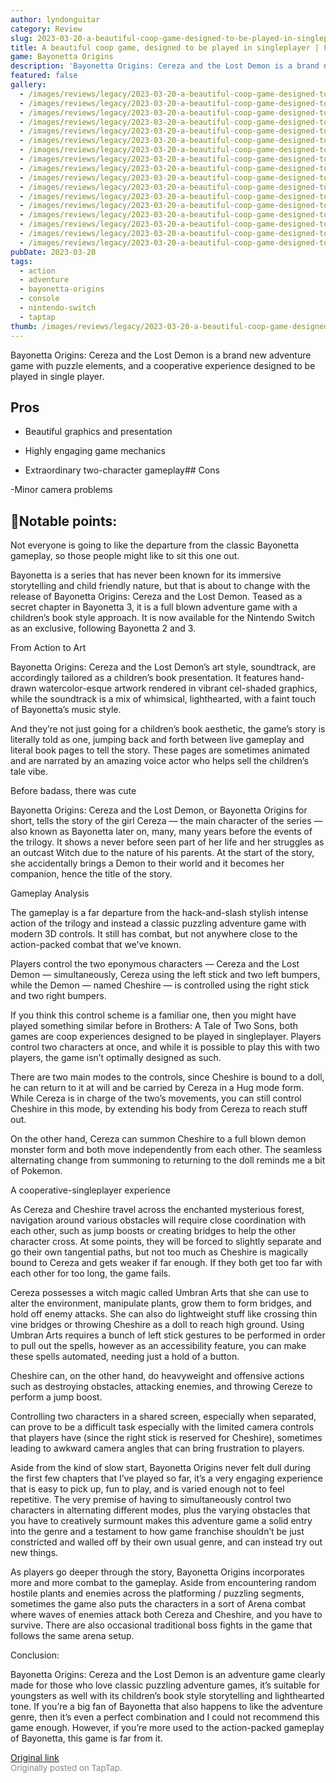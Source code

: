 ```yaml
---
author: lyndonguitar
category: Review
slug: 2023-03-20-a-beautiful-coop-game-designed-to-be-played-in-singleplayer-full-review-bayonetta-orig
title: A beautiful coop game, designed to be played in singleplayer | Full Review - Bayonetta Origins
game: Bayonetta Origins
description: 'Bayonetta Origins: Cereza and the Lost Demon is a brand new adventure game with puzzle elements, and a cooperative experience designed to be played in single player.'
featured: false
gallery:
  - /images/reviews/legacy/2023-03-20-a-beautiful-coop-game-designed-to-be-played-in-singleplayer--full-review---bayonetta-orig-0.avif
  - /images/reviews/legacy/2023-03-20-a-beautiful-coop-game-designed-to-be-played-in-singleplayer--full-review---bayonetta-orig-1.avif
  - /images/reviews/legacy/2023-03-20-a-beautiful-coop-game-designed-to-be-played-in-singleplayer--full-review---bayonetta-orig-2.avif
  - /images/reviews/legacy/2023-03-20-a-beautiful-coop-game-designed-to-be-played-in-singleplayer--full-review---bayonetta-orig-3.avif
  - /images/reviews/legacy/2023-03-20-a-beautiful-coop-game-designed-to-be-played-in-singleplayer--full-review---bayonetta-orig-4.avif
  - /images/reviews/legacy/2023-03-20-a-beautiful-coop-game-designed-to-be-played-in-singleplayer--full-review---bayonetta-orig-5.avif
  - /images/reviews/legacy/2023-03-20-a-beautiful-coop-game-designed-to-be-played-in-singleplayer--full-review---bayonetta-orig-6.avif
  - /images/reviews/legacy/2023-03-20-a-beautiful-coop-game-designed-to-be-played-in-singleplayer--full-review---bayonetta-orig-7.avif
  - /images/reviews/legacy/2023-03-20-a-beautiful-coop-game-designed-to-be-played-in-singleplayer--full-review---bayonetta-orig-8.avif
  - /images/reviews/legacy/2023-03-20-a-beautiful-coop-game-designed-to-be-played-in-singleplayer--full-review---bayonetta-orig-9.avif
  - /images/reviews/legacy/2023-03-20-a-beautiful-coop-game-designed-to-be-played-in-singleplayer--full-review---bayonetta-orig-10.avif
  - /images/reviews/legacy/2023-03-20-a-beautiful-coop-game-designed-to-be-played-in-singleplayer--full-review---bayonetta-orig-11.avif
  - /images/reviews/legacy/2023-03-20-a-beautiful-coop-game-designed-to-be-played-in-singleplayer--full-review---bayonetta-orig-12.avif
  - /images/reviews/legacy/2023-03-20-a-beautiful-coop-game-designed-to-be-played-in-singleplayer--full-review---bayonetta-orig-13.avif
  - /images/reviews/legacy/2023-03-20-a-beautiful-coop-game-designed-to-be-played-in-singleplayer--full-review---bayonetta-orig-14.avif
  - /images/reviews/legacy/2023-03-20-a-beautiful-coop-game-designed-to-be-played-in-singleplayer--full-review---bayonetta-orig-15.avif
  - /images/reviews/legacy/2023-03-20-a-beautiful-coop-game-designed-to-be-played-in-singleplayer--full-review---bayonetta-orig-16.avif
pubDate: 2023-03-20
tags:
  - action
  - adventure
  - bayonetta-origins
  - console
  - nintendo-switch
  - taptap
thumb: /images/reviews/legacy/2023-03-20-a-beautiful-coop-game-designed-to-be-played-in-singleplayer--full-review---bayonetta-orig-0.avif
---
```


Bayonetta Origins: Cereza and the Lost Demon is a brand new adventure game with puzzle elements, and a cooperative experience designed to be played in single player.




## Pros



- Beautiful graphics and presentation


- Highly engaging game mechanics


- Extraordinary two-character gameplay## Cons


-Minor camera problems


## 📝Notable points:

Not everyone is going to like the departure from the classic Bayonetta gameplay, so those people might like to sit this one out.

Bayonetta is a series that has never been known for its immersive storytelling and child friendly nature, but that is about to change with the release of Bayonetta Origins: Cereza and the Lost Demon. Teased as a secret chapter in Bayonetta 3, it is a full blown adventure game with a children’s book style approach. It is now available for the Nintendo Switch as an exclusive, following Bayonetta 2 and 3.

From Action to Art

Bayonetta Origins: Cereza and the Lost Demon’s art style, soundtrack, are accordingly tailored as a children’s book presentation. It features hand-drawn watercolor-esque artwork rendered in vibrant cel-shaded graphics, while the soundtrack is a mix of whimsical, lighthearted, with a faint touch of Bayonetta’s music style.

And they’re not just going for a children’s book aesthetic, the game’s story is literally told as one, jumping back and forth between live gameplay and literal book pages to tell the story. These pages are sometimes animated and are narrated by an amazing voice actor who helps sell the children’s tale vibe.

Before badass, there was cute

Bayonetta Origins: Cereza and the Lost Demon, or Bayonetta Origins for short, tells the story of the girl Cereza — the main character of the series — also known as Bayonetta later on, many, many years before the events of the trilogy. It shows a never before seen part of her life and her struggles as an outcast Witch due to the nature of his parents. At the start of the story, she accidentally brings a Demon to their world and it becomes her companion, hence the title of the story.

Gameplay Analysis

The gameplay is a far departure from the hack-and-slash stylish intense action of the trilogy and instead a classic puzzling adventure game with modern 3D controls. It still has combat, but not anywhere close to the action-packed combat that we’ve known.

Players control the two eponymous characters — Cereza and the Lost Demon — simultaneously, Cereza using the left stick and two left bumpers, while the Demon — named Cheshire — is controlled using the right stick and two right bumpers.

If you think this control scheme is a familiar one, then you might have played something similar before in Brothers: A Tale of Two Sons, both games are coop experiences designed to be played in singleplayer. Players control two characters at once, and while it is possible to play this with two players, the game isn’t optimally designed as such.

There are two main modes to the controls, since Cheshire is bound to a doll, he can return to it at will and be carried by Cereza in a Hug mode form. While Cereza is in charge of the two’s movements, you can still control Cheshire in this mode, by extending his body from Cereza to reach stuff out.

On the other hand, Cereza can summon Cheshire to a full blown demon monster form and both move independently from each other. The seamless alternating change from summoning to returning to the doll reminds me a bit of Pokemon.

A cooperative-singleplayer experience

As Cereza and Cheshire travel across the enchanted mysterious forest, navigation around various obstacles will require close coordination with each other, such as jump boosts or creating bridges to help the other character cross. At some points, they will be forced to slightly separate and go their own tangential paths, but not too much as Cheshire is magically bound to Cereza and gets weaker if far enough. If they both get too far with each other for too long, the game fails.

Cereza possesses a witch magic called Umbran Arts that she can use to alter the environment, manipulate plants, grow them to form bridges, and hold off enemy attacks. She can also do lightweight stuff like crossing thin vine bridges or throwing Cheshire as a doll to reach high ground. Using Umbran Arts requires a bunch of left stick gestures to be performed in order to pull out the spells, however as an accessibility feature, you can make these spells automated, needing just a hold of a button.

Cheshire can, on the other hand, do heavyweight and offensive actions such as destroying obstacles, attacking enemies, and throwing Cereze to perform a jump boost.

Controlling two characters in a shared screen, especially when separated, can prove to be a difficult task especially with the limited camera controls that players have (since the right stick is reserved for Cheshire), sometimes leading to awkward camera angles that can bring frustration to players.

Aside from the kind of slow start, Bayonetta Origins never felt dull during the first few chapters that I’ve played so far, it’s a very engaging experience that is easy to pick up, fun to play, and is varied enough not to feel repetitive. The very premise of having to simultaneously control two characters in alternating different modes, plus the varying obstacles that you have to creatively surmount makes this adventure game a solid entry into the genre and a testament to how game franchise shouldn’t be just constricted and walled off by their own usual genre, and can instead try out new things.

As players go deeper through the story, Bayonetta Origins incorporates more and more combat to the gameplay. Aside from encountering random hostile plants and enemies across the platforming / puzzling segments, sometimes the game also puts the characters in a sort of Arena combat where waves of enemies attack both Cereza and Cheshire, and you have to survive. There are also occasional traditional boss fights in the game that follows the same arena setup.

Conclusion:

Bayonetta Origins: Cereza and the Lost Demon is an adventure game clearly made for those who love classic puzzling adventure games, it’s suitable for youngsters as well with its children’s book style storytelling and lighthearted tone. If you’re a big fan of Bayonetta that also happens to like the adventure genre, then it’s even a perfect combination and I could not recommend this game enough. However, if you’re more used to the action-packed gameplay of Bayonetta, this game is far from it.

[Original link](https://www.taptap.io/post/4847256)<br><span style="font-size: 0.95em; color: #888;">Originally posted on TapTap.</span>